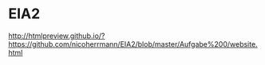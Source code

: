 # EIA2
http://htmlpreview.github.io/?https://github.com/nicoherrmann/EIA2/blob/master/Aufgabe%200/website.html
